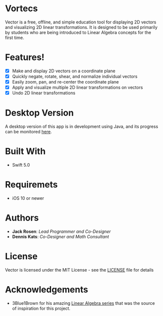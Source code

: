 # Vortecs

Vector is a free, offline, and simple education tool for displaying 2D vectors and visualizing 2D linear transformations. It is designed to be used primarily by students who are being introduced to Linear Algebra concepts for the first time.

# Features!
  - [x] Make and display 2D vectors on a coordinate plane
  - [x] Quickly negate, rotate, shear, and normalize individual vectors
  - [x] Easily zoom, pan, and re-center the coordinate plane
  - [x] Apply and visualize multiple 2D linear transformations on vectors
  - [x] Undo 2D linear transformations
 
# Desktop Version
A desktop version of this app is in development using Java, and its progress can be monitored [here](https://github.com/denk0403/Grapher-2.0).

# Built With
- Swift 5.0

# Requiremets 
- iOS 10 or newer

# Authors
- **Jack Rosen**: *Lead Programmer and Co-Designer*
- **Dennis Kats**: *Co-Designer and Math Consultant*

# License
Vector is licensed under the MIT License - see the [LICENSE](https://raw.githubusercontent.com/jrosen081/Vector/master/LICENSE) file for details

# Acknowledgements
- 3Blue1Brown for his amazing [Linear Algebra series](https://www.youtube.com/watch?v=fNk_zzaMoSs&list=PLZHQObOWTQDPD3MizzM2xVFitgF8hE_ab) that was the source of inspiration for this project.



